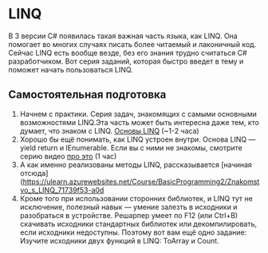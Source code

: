 # LINQ

В 3 версии C#  появилась такая важная часть языка, как LINQ. Она помогает во многих случаях писать более читаемый и лаконичный код.
Сейчас LINQ есть вообще везде, без его знания трудно считаться C# разработчиком.
Вот серия заданий, которая быстро введет в тему и поможет начать пользоваться LINQ.

## Самостоятельная подготовка

1. Начнем с практики. Серия задач, знакомящих с самыми основными возможностями LINQ.Эта часть может быть интересна даже тем, кто думает, что знаком с LINQ. [Основы LINQ](https://ulearn.azurewebsites.net/Course/Linq/Vviedieniie_3446fab2-15df-4045-ab40-abc1f3dc87c8) (~1-2 часа)
2. Хорошо бы ещё понимать, как LINQ устроен внутри. Основа LINQ — yield return и IEnumerable. Если вы с ними не знакомы, смотрите серию видео [про это](https://ulearn.azurewebsites.net/Course/BasicProgramming2/foreach_IEnumerable_i_IEnumerator_49c485c2-d2a7-4362-a473-5757719bd002) (1 час)
3. А как именно реализованы методы LINQ, рассказывается [начиная отсюда] (https://ulearn.azurewebsites.net/Course/BasicProgramming2/Znakomstvo_s_LINQ_71739f53-a0d
4. Кроме того при использовании сторонних библиотек, и LINQ тут не исключение, полезный навык — умение залезть в исходники и разобраться в устройстве. Решарпер умеет по F12 (или Ctrl+B) скачивать исходники стандартных библиотек или декомпилировать, если исходники недоступны. Поэтому вот вам ещё одно задание: Изучите исходники двух функций в LINQ: ToArray и Count.
